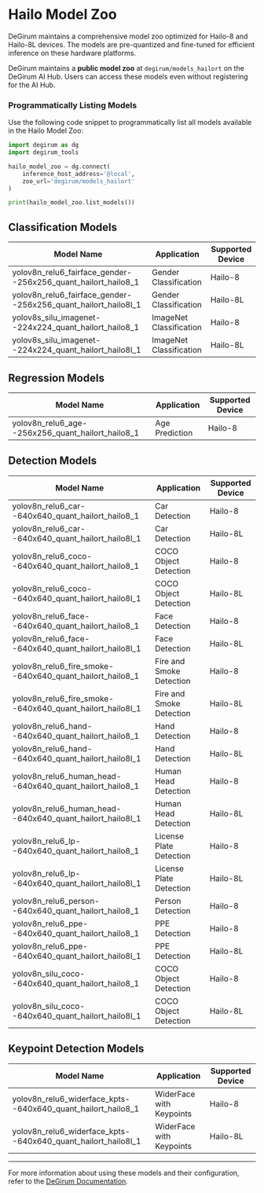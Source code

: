 # Hailo Model Zoo

DeGirum maintains a comprehensive model zoo optimized for Hailo-8 and Hailo-8L devices. The models are pre-quantized and fine-tuned for efficient inference on these hardware platforms. 

DeGirum maintains a **public model zoo** at `degirum/models_hailort` on the DeGirum AI Hub. Users can access these models even without registering for the AI Hub.

### Programmatically Listing Models

Use the following code snippet to programmatically list all models available in the Hailo Model Zoo:

```python
import degirum as dg
import degirum_tools

hailo_model_zoo = dg.connect(
    inference_host_address='@local',
    zoo_url='degirum/models_hailort'    
)

print(hailo_model_zoo.list_models())
```

## Classification Models

| Model Name                                     | Application              | Supported Device |
|-----------------------------------------------|--------------------------|------------------|
| yolov8n_relu6_fairface_gender--256x256_quant_hailort_hailo8_1 | Gender Classification  | Hailo-8          |
| yolov8n_relu6_fairface_gender--256x256_quant_hailort_hailo8l_1 | Gender Classification  | Hailo-8L         |
| yolov8s_silu_imagenet--224x224_quant_hailort_hailo8_1    | ImageNet Classification | Hailo-8          |
| yolov8s_silu_imagenet--224x224_quant_hailort_hailo8l_1   | ImageNet Classification | Hailo-8L         |

## Regression Models

| Model Name                                     | Application              | Supported Device |
|-----------------------------------------------|--------------------------|------------------|
| yolov8n_relu6_age--256x256_quant_hailort_hailo8_1        | Age Prediction         | Hailo-8          |

## Detection Models

| Model Name                                     | Application              | Supported Device |
|-----------------------------------------------|--------------------------|------------------|
| yolov8n_relu6_car--640x640_quant_hailort_hailo8_1        | Car Detection          | Hailo-8          |
| yolov8n_relu6_car--640x640_quant_hailort_hailo8l_1       | Car Detection          | Hailo-8L         |
| yolov8n_relu6_coco--640x640_quant_hailort_hailo8_1       | COCO Object Detection  | Hailo-8          |
| yolov8n_relu6_coco--640x640_quant_hailort_hailo8l_1      | COCO Object Detection  | Hailo-8L         |
| yolov8n_relu6_face--640x640_quant_hailort_hailo8_1       | Face Detection         | Hailo-8          |
| yolov8n_relu6_face--640x640_quant_hailort_hailo8l_1      | Face Detection         | Hailo-8L         |
| yolov8n_relu6_fire_smoke--640x640_quant_hailort_hailo8_1 | Fire and Smoke Detection | Hailo-8        |
| yolov8n_relu6_fire_smoke--640x640_quant_hailort_hailo8l_1 | Fire and Smoke Detection | Hailo-8L       |
| yolov8n_relu6_hand--640x640_quant_hailort_hailo8_1       | Hand Detection         | Hailo-8          |
| yolov8n_relu6_hand--640x640_quant_hailort_hailo8l_1      | Hand Detection         | Hailo-8L         |
| yolov8n_relu6_human_head--640x640_quant_hailort_hailo8_1 | Human Head Detection   | Hailo-8          |
| yolov8n_relu6_human_head--640x640_quant_hailort_hailo8l_1 | Human Head Detection  | Hailo-8L         |
| yolov8n_relu6_lp--640x640_quant_hailort_hailo8_1         | License Plate Detection | Hailo-8        |
| yolov8n_relu6_lp--640x640_quant_hailort_hailo8l_1        | License Plate Detection | Hailo-8L       |
| yolov8n_relu6_person--640x640_quant_hailort_hailo8_1     | Person Detection       | Hailo-8          |
| yolov8n_relu6_ppe--640x640_quant_hailort_hailo8_1        | PPE Detection          | Hailo-8          |
| yolov8n_relu6_ppe--640x640_quant_hailort_hailo8l_1       | PPE Detection          | Hailo-8L         |
| yolov8n_silu_coco--640x640_quant_hailort_hailo8_1        | COCO Object Detection  | Hailo-8          |
| yolov8n_silu_coco--640x640_quant_hailort_hailo8l_1       | COCO Object Detection  | Hailo-8L         |

## Keypoint Detection Models

| Model Name                                     | Application              | Supported Device |
|-----------------------------------------------|--------------------------|------------------|
| yolov8n_relu6_widerface_kpts--640x640_quant_hailort_hailo8_1 | WiderFace with Keypoints | Hailo-8        |
| yolov8n_relu6_widerface_kpts--640x640_quant_hailort_hailo8l_1 | WiderFace with Keypoints | Hailo-8L       |

---

For more information about using these models and their configuration, refer to the [DeGirum Documentation](https://docs.degirum.com).

